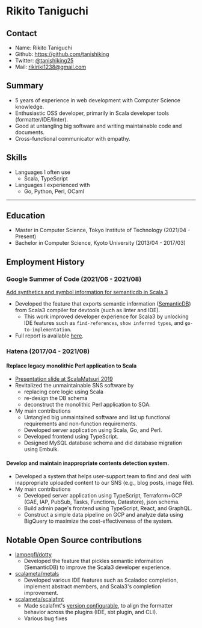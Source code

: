 # Rikito Taniguchi
## Contact
- Name: Rikito Taniguchi
- Github: https://github.com/tanishiking
- Twitter: [@tanishiking25](https://twitter.com/tanishiking25)
- Mail: rikiriki1238@gmail.com

## Summary
- 5 years of experience in web development with Computer Science knowledge.
- Enthusiastic OSS developer, primarily in Scala developer tools (formatter/IDE/linter).
- Good at untangling big software and writing maintainable code and documents.
- Cross-functional communicator with empathy.

## Skills
- Languages I often use
  - Scala, TypeScript
- Languages I experienced with
  - Go, Python, Perl, OCaml

---

## Education
- Master in Computer Science, Tokyo Institute of Technology (2021/04 - Present)
- Bachelor in Computer Science, Kyoto University (2013/04 - 2017/03)

## Employment History

### Google Summer of Code (2021/06 - 2021/08)
[Add synthetics and symbol information for semanticdb in Scala 3](https://summerofcode.withgoogle.com/projects/#5527632738779136)

- Developed the feature that exports semantic information ([SemanticDB](https://scalameta.org/docs/semanticdb/guide.html)) from Scala3 compiler for devtools (such as linter and IDE).
  - This work improved developer experience for Scala3 by unlocking IDE features such as `find-references`, `show inferred types`, and `go-to-implementation`.
- Full report is available [here](https://github.com/tanishiking/gsoc-2021/blob/main/README.md).

### Hatena (2017/04 - 2021/08)
#### Replace legacy monolithic Perl application to Scala
- [Presentation slide at ScalaMatsuri 2019](https://speakerdeck.com/tanishiking/how-we-replaced-a-10-year-old-perl-product-using-scala)
- Revitalized the unmaintainable SNS software by
  - replacing core logic using Scala
  - re-design the DB schema
  - deconstruct the monolithic Perl application to SOA.
- My main contributions
  - Untangled big unmaintained software and list up functional requirements and non-function requirements.
  - Developed server application using Scala, Go, and Perl.
  - Developed frontend using TypeScript.
  - Designed MySQL database schema and did database migration using Embulk.

#### Develop and maintain inappropriate contents detection system.
- Developed a system that helps user-support team to find and deal with inappropriate uploaded content to our SNS (e.g., blog posts, image file).
- My main contributions
  - Developed server application using TypeScript, Terraform+GCP (GAE, IAP, PubSub, Tasks, Functions, Datastore), json schema.
  - Build admin page's frontend using TypeScript, React, and GraphQL.
  - Construct a simple data pipeline on GCP and analyze data using BigQuery to maximize the cost-effectiveness of the system.

## Notable Open Source contributions
- [lampepfl/dotty](https://github.com/lampepfl/dotty)
  - Developed the feature that pickles semantic information (SemanticDB) to improve the Scala3 developer experience.
- [scalameta/metals](https://github.com/scalameta/metals)
  - Developed various IDE features such as Scaladoc completion, implement abstract members, and Scala3's completion improvement.
- [scalameta/scalafmt](https://github.com/scalameta/scalafmt)
  - Made scalafmt's [version configurable](https://github.com/scalameta/scalafmt/issues/1318), to align the formatter behavior across the plugins (IDE, sbt plugin, and CLI).
  - Various bug fixes
